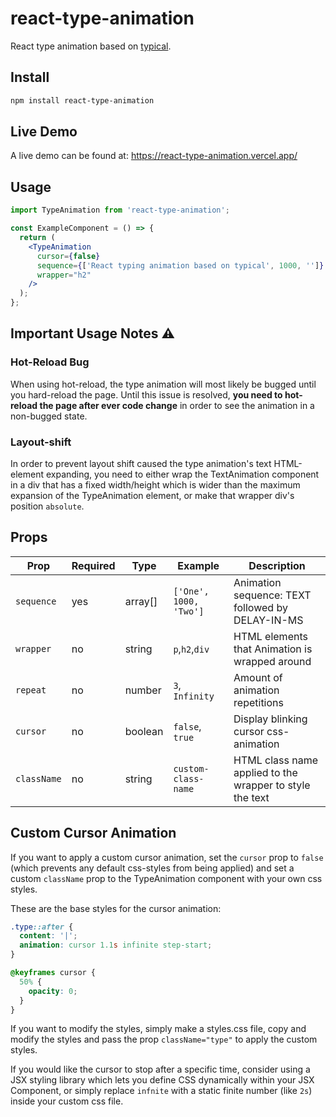 # react-type-animation

React type animation based on [typical](https://github.com/camwiegert/typical).

## Install

```bash
npm install react-type-animation
```

## Live Demo

A live demo can be found at: https://react-type-animation.vercel.app/

## Usage

```jsx
import TypeAnimation from 'react-type-animation';

const ExampleComponent = () => {
  return (
    <TypeAnimation
      cursor={false}
      sequence={['React typing animation based on typical', 1000, '']}
      wrapper="h2"
    />
  );
};
```

## Important Usage Notes ⚠

### Hot-Reload Bug

When using hot-reload, the type animation will most likely be bugged until you hard-reload the page.
Until this issue is resolved, **you need to hot-reload the page after ever code change** in order to see the animation in a non-bugged state.

### Layout-shift

In order to prevent layout shift caused the type animation's text HTML-element expanding, you need to either wrap the TextAnimation component in a div that has a fixed width/height which is wider than the maximum expansion of the TypeAnimation element, or make that wrapper div's position `absolute`.

## Props

| Prop        | Required | Type    | Example                | Description                                              |
| ----------- | -------- | ------- | ---------------------- | -------------------------------------------------------- |
| `sequence`  | yes      | array[] | `['One', 1000, 'Two']` | Animation sequence: TEXT followed by DELAY-IN-MS         |
| `wrapper`   | no       | string  | `p`,`h2`,`div`         | HTML elements that Animation is wrapped around           |
| `repeat`    | no       | number  | `3`, `Infinity`        | Amount of animation repetitions                          |
| `cursor`    | no       | boolean | `false`, `true`        | Display blinking cursor css-animation                    |
| `className` | no       | string  | `custom-class-name`    | HTML class name applied to the wrapper to style the text |

## Custom Cursor Animation

If you want to apply a custom cursor animation, set the `cursor` prop to `false` (which prevents any default css-styles from being applied) and set a custom `className` prop to the TypeAnimation component with your own css styles.

These are the base styles for the cursor animation:

```css
.type::after {
  content: '|';
  animation: cursor 1.1s infinite step-start;
}

@keyframes cursor {
  50% {
    opacity: 0;
  }
}
```

If you want to modify the styles, simply make a styles.css file, copy and modify the styles and pass the prop `className="type"` to apply the custom styles.

If you would like the cursor to stop after a specific time, consider using a JSX styling library which lets you define CSS dynamically within your JSX Component, or simply replace `infnite` with a static finite number (like `2s`) inside your custom css file.
